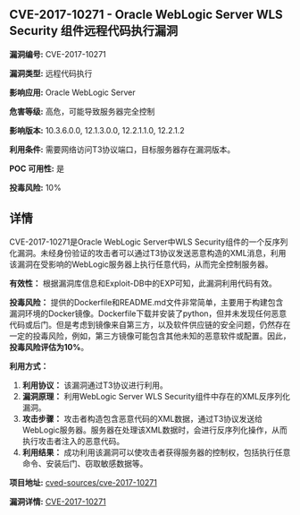 ## CVE-2017-10271 - Oracle WebLogic Server WLS Security 组件远程代码执行漏洞

**漏洞编号:** CVE-2017-10271

**漏洞类型:** 远程代码执行

**影响应用:** Oracle WebLogic Server

**危害等级:** 高危，可能导致服务器完全控制

**影响版本:** 10.3.6.0.0, 12.1.3.0.0, 12.2.1.1.0, 12.2.1.2

**利用条件:** 需要网络访问T3协议端口，目标服务器存在漏洞版本。

**POC 可用性:** 是

**投毒风险:** 10%

## 详情

CVE-2017-10271是Oracle WebLogic Server中WLS Security组件的一个反序列化漏洞。未经身份验证的攻击者可以通过T3协议发送恶意构造的XML消息，利用该漏洞在受影响的WebLogic服务器上执行任意代码，从而完全控制服务器。

**有效性：**
根据漏洞库信息和Exploit-DB中的EXP可知，此漏洞利用代码有效。

**投毒风险：**
提供的Dockerfile和README.md文件非常简单，主要用于构建包含漏洞环境的Docker镜像。Dockerfile下载并安装了python，但并未发现任何恶意代码或后门。但是考虑到镜像来自第三方，以及软件供应链的安全问题，仍然存在一定的投毒风险，例如，第三方镜像可能包含其他未知的恶意软件或配置。因此，**投毒风险评估为10%**。

**利用方式：**
1.  **利用协议：** 该漏洞通过T3协议进行利用。
2.  **漏洞原理：** 利用WebLogic Server WLS Security组件中存在的XML反序列化漏洞。
3.  **攻击步骤：** 攻击者构造包含恶意代码的XML数据，通过T3协议发送给WebLogic服务器。服务器在处理该XML数据时，会进行反序列化操作，从而执行攻击者注入的恶意代码。
4.  **利用结果：** 成功利用该漏洞可以使攻击者获得服务器的控制权，包括执行任意命令、安装后门、窃取敏感数据等。

**项目地址:** [cved-sources/cve-2017-10271](https://github.com/cved-sources/cve-2017-10271)

**漏洞详情:** [CVE-2017-10271](https://nvd.nist.gov/vuln/detail/CVE-2017-10271)